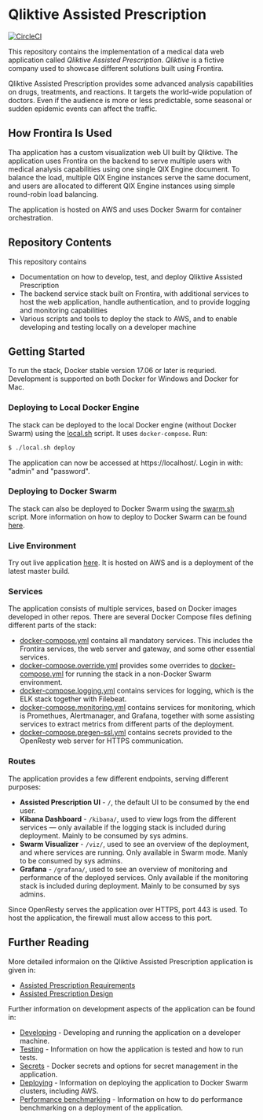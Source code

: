 # Qliktive Assisted Prescription

[![CircleCI](https://circleci.com/gh/qlik-ea/qliktive-custom-analytics.svg?style=svg&circle-token=087152b4808d5373a8dcbbe82c2ff352e463a3a2)](https://circleci.com/gh/qlik-ea/qliktive-custom-analytics)

This repository contains the implementation of a medical data web application called _Qliktive Assisted Prescription_.
_Qliktive_ is a fictive company used to showcase different solutions built using Frontira.

Qliktive Assisted Prescription provides some advanced analysis capabilities on drugs, treatments, and reactions.
It targets the world-wide population of doctors. Even if the audience is more or less predictable, some seasonal or
sudden epidemic events can affect the traffic.

## How Frontira Is Used

Tha application has a custom visualization web UI built by Qliktive. The application uses Frontira on the backend to
serve multiple users with medical analysis capabilities using one single QIX Engine document. To balance the load,
multiple QIX Engine instances serve the same document, and users are allocated to different QIX Engine instances using
simple round-robin load balancing.

The application is hosted on AWS and uses Docker Swarm for container orchestration.

## Repository Contents

This repository contains

- Documentation on how to develop, test, and deploy Qliktive Assisted Prescription
- The backend service stack built on Frontira, with additional services to host the web application, handle
  authentication, and to provide logging and monitoring capabilities
- Various scripts and tools to deploy the stack to AWS, and to enable developing and testing locally on a developer
  machine

## Getting Started

To run the stack, Docker stable version 17.06 or later is requried. Development is supported on both Docker for
Windows and Docker for Mac.

### Deploying to Local Docker Engine

The stack can be deployed to the local Docker engine (without Docker Swarm) using the [local.sh](./local.sh) script.
It uses `docker-compose`. Run:

```sh
$ ./local.sh deploy
```

The application can now be accessed at https://localhost/. Login in with: "admin" and "password".

### Deploying to Docker Swarm

The stack can also be deployed to Docker Swarm using the [swarm.sh](./swarm.sh) script. More information on how to
deploy to Docker Swarm can be found [here](./docs/deploying-swarm.md).

### Live Environment

Try out live application [here](https://ca.qliktive.com/). It is hosted on AWS and is a deployment of the latest
master build.

### Services

The application consists of multiple services, based on Docker images developed in other repos. There are several
Docker Compose files defining different parts of the stack:

- [docker-compose.yml](./docker-compose.yml) contains all mandatory services. This includes the Frontira services,
  the web server and gateway, and some other essential services.
- [docker-compose.override.yml](./docker-compose.override.yml) provides some overrides to
  [docker-compose.yml](./docker-compose.yml) for running the stack in a non-Docker Swarm environment.
- [docker-compose.logging.yml](./docker-compose.logging.yml) contains services for logging, which is the ELK stack
  together with Filebeat.
- [docker-compose.monitoring.yml](./docker-compose.monitoring.yml) contains services for monitoring, which is
  Promethues, Alertmanager, and Grafana, together with some assisting services to extract metrics from different parts
  of the deployment.
- [docker-compose.pregen-ssl.yml](./docker-compose.pregen-ssl.yml) contains secrets provided to the OpenResty web server
  for HTTPS communication.

### Routes

The application provides a few different endpoints, serving different purposes:

- **Assisted Prescription UI** - `/`, the default UI to be consumed by the end user.
- **Kibana Dashboard** - `/kibana/`, used to view logs from the different services — only available if the logging
  stack is included during deployment. Mainly to be consumed by sys admins.
- **Swarm Visualizer** - `/viz/`, used to see an overview of the deployment, and where services are running.
  Only available in Swarm mode. Manly to be consumed by sys admins.
- **Grafana** - `/grafana/`, used to see an overview of monitoring and performance of the deployed services.
  Only available if the monitoring stack is included during deployment. Mainly to be consumed by sys admins.

Since OpenResty serves the application over HTTPS, port 443 is used. To host the application, the firewall must allow
access to this port.

## Further Reading

More detailed informaion on the Qliktive Assisted Prescription application is given in:

- [Assisted Prescription Requirements](./docs/assisted-prescription-requirements.md)
- [Assisted Prescription Design](./docs/assisted-prescription-design.md)

Further information on development aspects of the application can be found in:

- [Developing](./docs/developing.md) - Developing and running the application on a developer machine.
- [Testing](./docs/testing.md) - Information on how the application is tested and how to run tests.
- [Secrets](./docs/secrets.md) - Docker secrets and options for secret management in the application.
- [Deploying](./docs/deploying-swarm.md) - Information on deploying the application to Docker Swarm clusters,
  including AWS.
- [Performance benchmarking](./docs/performance.md) - Information on how to do performance benchmarking on a deployment
  of the application.
